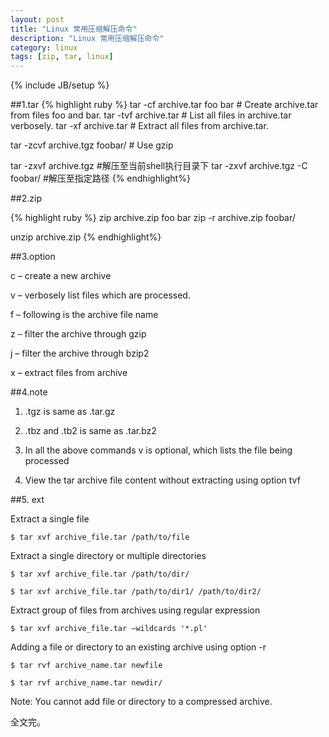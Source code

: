 ```yaml
---
layout: post
title: "Linux 常用压缩解压命令"
description: "Linux 常用压缩解压命令"
category: linux
tags: [zip, tar, linux]
---
```

{% include JB/setup %}

##1.tar
{% highlight ruby %}
tar -cf archive.tar foo bar # Create archive.tar from files foo and bar.
tar -tvf archive.tar # List all files in archive.tar verbosely.
tar -xf archive.tar # Extract all files from archive.tar.

tar -zcvf archive.tgz foobar/ # Use gzip

tar -zxvf archive.tgz #解压至当前shell执行目录下
tar -zxvf archive.tgz -C foobar/ #解压至指定路径
{% endhighlight%}

##2.zip

{% highlight ruby %}
zip archive.zip foo bar
zip -r archive.zip foobar/

unzip archive.zip
{% endhighlight%}

##3.option

c – create a new archive

v – verbosely list files which are processed.

f – following is the archive file name

z – filter the archive through gzip

j – filter the archive through bzip2

x – extract files from archive

##4.note

1. .tgz is same as .tar.gz

2. .tbz and .tb2 is same as .tar.bz2

3. In all the above commands v is optional, which lists the file being processed

4. View the tar archive file content without extracting using option tvf

##5. ext


Extract a single file

`$ tar xvf archive_file.tar /path/to/file`

Extract a single directory or multiple directories

`$ tar xvf archive_file.tar /path/to/dir/`

`$ tar xvf archive_file.tar /path/to/dir1/ /path/to/dir2/`

Extract group of files from  archives using regular expression

`$ tar xvf archive_file.tar –wildcards '*.pl'`

Adding a file or directory to an existing archive using option -r

`$ tar rvf archive_name.tar newfile`

`$ tar rvf archive_name.tar newdir/`

Note: You cannot add file or directory to a compressed archive.

全文完。